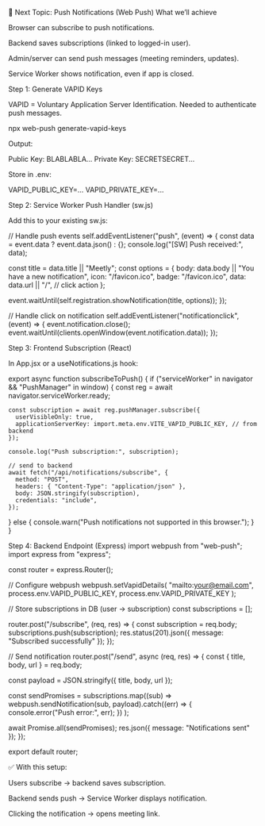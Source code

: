 🔔 Next Topic: Push Notifications (Web Push)
What we’ll achieve

Browser can subscribe to push notifications.

Backend saves subscriptions (linked to logged-in user).

Admin/server can send push messages (meeting reminders, updates).

Service Worker shows notification, even if app is closed.

Step 1: Generate VAPID Keys

VAPID = Voluntary Application Server Identification. Needed to authenticate push messages.

npx web-push generate-vapid-keys


Output:

Public Key:  BLABLABLA...
Private Key: SECRETSECRET...


Store in .env:

VAPID_PUBLIC_KEY=...
VAPID_PRIVATE_KEY=...

Step 2: Service Worker Push Handler (sw.js)

Add this to your existing sw.js:

// Handle push events
self.addEventListener("push", (event) => {
  const data = event.data ? event.data.json() : {};
  console.log("[SW] Push received:", data);

  const title = data.title || "Meetly";
  const options = {
    body: data.body || "You have a new notification",
    icon: "/favicon.ico",
    badge: "/favicon.ico",
    data: data.url || "/", // click action
  };

  event.waitUntil(self.registration.showNotification(title, options));
});

// Handle click on notification
self.addEventListener("notificationclick", (event) => {
  event.notification.close();
  event.waitUntil(clients.openWindow(event.notification.data));
});

Step 3: Frontend Subscription (React)

In App.jsx or a useNotifications.js hook:

export async function subscribeToPush() {
  if ("serviceWorker" in navigator && "PushManager" in window) {
    const reg = await navigator.serviceWorker.ready;

    const subscription = await reg.pushManager.subscribe({
      userVisibleOnly: true,
      applicationServerKey: import.meta.env.VITE_VAPID_PUBLIC_KEY, // from backend
    });

    console.log("Push subscription:", subscription);

    // send to backend
    await fetch("/api/notifications/subscribe", {
      method: "POST",
      headers: { "Content-Type": "application/json" },
      body: JSON.stringify(subscription),
      credentials: "include",
    });
  } else {
    console.warn("Push notifications not supported in this browser.");
  }
}

Step 4: Backend Endpoint (Express)
import webpush from "web-push";
import express from "express";

const router = express.Router();

// Configure webpush
webpush.setVapidDetails(
  "mailto:your@email.com",
  process.env.VAPID_PUBLIC_KEY,
  process.env.VAPID_PRIVATE_KEY
);

// Store subscriptions in DB (user → subscription)
const subscriptions = [];

router.post("/subscribe", (req, res) => {
  const subscription = req.body;
  subscriptions.push(subscription);
  res.status(201).json({ message: "Subscribed successfully" });
});

// Send notification
router.post("/send", async (req, res) => {
  const { title, body, url } = req.body;

  const payload = JSON.stringify({ title, body, url });

  const sendPromises = subscriptions.map((sub) =>
    webpush.sendNotification(sub, payload).catch((err) => {
      console.error("Push error:", err);
    })
  );

  await Promise.all(sendPromises);
  res.json({ message: "Notifications sent" });
});

export default router;


✅ With this setup:

Users subscribe → backend saves subscription.

Backend sends push → Service Worker displays notification.

Clicking the notification → opens meeting link.